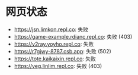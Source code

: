 # 网页状态
- https://jsn.limkon.repl.co: 失败
- https://game-example.rdianc.repl.co: 失败 (403)
- https://v2ray.yoyho.repl.co: 失败
- https://r7gjwy-8787.csb.app: 失败 (502)
- https://tote.kaikaixin.repl.co: 失败
- https://veg.linlim.repl.co: 失败 (403)
